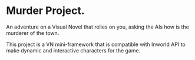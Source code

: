 # Murder Project.
An adventure on a Visual Novel that relies on you, asking the AIs how is the murderer of the town.  

This project is a VN mini-framework that is compatible with Inworld API to make dynamic and interactive characters for the game.
